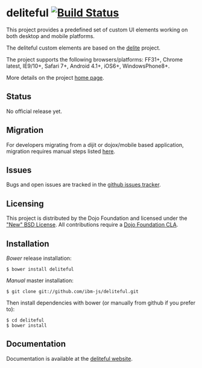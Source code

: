 # deliteful [![Build Status](https://travis-ci.org/ibm-js/deliteful.png?branch=master)](https://travis-ci.org/ibm-js/deliteful)

This project provides a predefined set of custom UI elements working on both desktop and mobile platforms.

The deliteful custom elements are based on the [delite](http://ibm-js.github.io/delite/) project.

The project supports the following browsers/platforms: FF31+, Chrome latest, IE9/10+, Safari 7+,  Android 4.1+, iOS6+, WindowsPhone8+. 

More details on the project [home page](http://ibm-js.github.io/deliteful/).

## Status

No official release yet.

## Migration

For developers migrating from a dijit or dojox/mobile based application, migration requires manual steps 
listed [here](docs/migration.md).

## Issues

Bugs and open issues are tracked in the
[github issues tracker](https://github.com/ibm-js/deliteful/issues).

## Licensing

This project is distributed by the Dojo Foundation and licensed under the ["New" BSD License](./LICENSE).
All contributions require a [Dojo Foundation CLA](http://dojofoundation.org/about/claForm).

## Installation

_Bower_ release installation:

    $ bower install deliteful

_Manual_ master installation:

    $ git clone git://github.com/ibm-js/deliteful.git

Then install dependencies with bower (or manually from github if you prefer to):

	$ cd deliteful
	$ bower install

## Documentation

Documentation is available at the [deliteful website](http://ibm-js.github.io/deliteful/).

